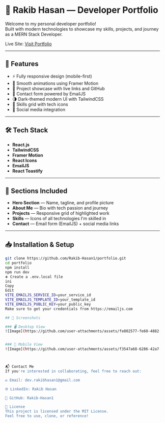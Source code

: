 # 🚀 Rakib Hasan — Developer Portfolio

Welcome to my personal developer portfolio!  
Built with modern technologies to showcase my skills, projects, and journey as a MERN Stack Developer.

Live Site: [Visit Portfolio](https://rakib-portfolio-8a8b4.web.app/)

---

## 📌 Features

- ⚡ Fully responsive design (mobile-first)
- 🎯 Smooth animations using Framer Motion
- 📂 Project showcase with live links and GitHub
- 💬 Contact form powered by EmailJS
- 🌗 Dark-themed modern UI with TailwindCSS
- 🧠 Skills grid with tech icons
- 📱 Social media integration

---

## 🛠 Tech Stack

- **React.js**
- **TailwindCSS**
- **Framer Motion**
- **React Icons**
- **EmailJS**
- **React Toastify**

---

## 🧩 Sections Included

- **Hero Section** — Name, tagline, and profile picture
- **About Me** — Bio with tech passion and journey
- **Projects** — Responsive grid of highlighted work
- **Skills** — Icons of all technologies I'm skilled in
- **Contact** — Email form (EmailJS) + social media links

---

## 📥 Installation & Setup

```bash
git clone https://github.com/Rakib-Hasan1/portfolio.git
cd portfolio
npm install
npm run dev
➕ Create a .env.local file
ini
Copy
Edit
VITE_EMAILJS_SERVICE_ID=your_service_id
VITE_EMAILJS_TEMPLATE_ID=your_template_id
VITE_EMAILJS_PUBLIC_KEY=your_public_key
Make sure to get your credentials from https://emailjs.com

## 📸 Screenshots

### 🖥 Desktop View
![Image](https://github.com/user-attachments/assets/fe802577-fe60-4882-ba90-edc48ef51be1)


### 📱 Mobile View
![Image](https://github.com/user-attachments/assets/f3547a68-6286-42a7-b40f-a7db297a6095)



📬 Contact Me
If you're interested in collaborating, feel free to reach out:

✉️ Email: dev.rakibhasan1@gmail.com

🌐 LinkedIn: Rakib Hasan

🐙 GitHub: Rakib-Hasan1

📄 License
This project is licensed under the MIT License.
Feel free to use, clone, or reference!
